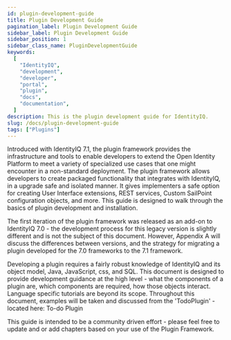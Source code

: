 ```yaml
---
id: plugin-development-guide
title: Plugin Development Guide
pagination_label: Plugin Development Guide
sidebar_label: Plugin Development Guide
sidebar_position: 1
sidebar_class_name: PluginDevelopmentGuide
keywords:
  [
    "IdentityIQ",
    "development",
    "developer",
    "portal",
    "plugin",
    "docs",
    "documentation",
  ]
description: This is the plugin development guide for IdentityIQ.
slug: /docs/plugin-development-guide
tags: ["Plugins"]
---
```


Introduced with IdentityIQ 7.1, the plugin framework provides the infrastructure
and tools to enable developers to extend the Open Identity Platform to meet a
variety of specialized use cases that one might encounter in a non-standard
deployment. The plugin framework allows developers to create packaged
functionality that integrates with IdentityIQ, in a upgrade safe and isolated
manner. It gives implementers a safe option for creating User Interface
extensions, REST services, Custom SailPoint configuration objects, and more.
This guide is designed to walk through the basics of plugin development and
installation.

The first iteration of the plugin framework was released as an add-on to
IdentityIQ 7.0 - the development process for this legacy version is slightly
different and is not the subject of this document. However, Appendix A will
discuss the differences between versions, and the strategy for migrating a
plugin developed for the 7.0 frameworks to the 7.1 framework.

Developing a plugin requires a fairly robust knowledge of IdentityIQ and its
object model, Java, JavaScript, css, and SQL. This document is designed to
provide development guidance at the high level - what the components of a plugin
are, which components are required, how those objects interact. Language
specific tutorials are beyond its scope. Throughout this document, examples will
be taken and discussed from the 'TodoPlugin' - located here: To-do Plugin

This guide is intended to be a community driven effort - please feel free to
update and or add chapters based on your use of the Plugin Framework.
